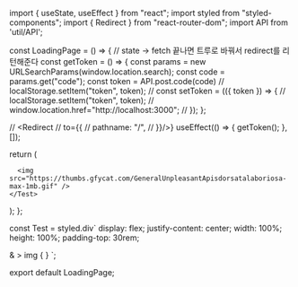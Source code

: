 import { useState, useEffect } from "react";
import styled from "styled-components";
import { Redirect } from "react-router-dom";
import API from 'util/API';

const LoadingPage = () => {
  // state -> fetch 끝나면 트루로 바꿔서 redirect를 리턴해준다
  const getToken = () => {
    const params = new URLSearchParams(window.location.search);
    const code = params.get("code");
    const token = API.post.code(code)
    // localStorage.setItem("token", token);
    // const setToken = (({ token }) => {
    //     localStorage.setItem("token", token);
    //     window.location.href="http://localhost:3000";
    //   });
  };

  // <Redirect
  // to={{
  //   pathname: "/",
  // }}/>}
  useEffect(() => {
    getToken();
  }, []);

  return (
    <Test>
     
      <img src="https://thumbs.gfycat.com/GeneralUnpleasantApisdorsatalaboriosa-max-1mb.gif" />
    </Test>
  );
};

const Test = styled.div`
  display: flex;
  justify-content: center;
  width: 100%;
  height: 100%;
  padding-top: 30rem;

  & > img {
  }
`;

export default LoadingPage;
